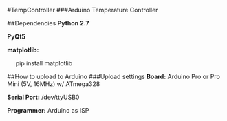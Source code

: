 #TempController
###Arduino Temperature Controller

##Dependencies
**Python 2.7**

**PyQt5**

**matplotlib:**

&nbsp;&nbsp;&nbsp;&nbsp;&nbsp;pip install matplotlib

##How to upload to Arduino
###Upload settings
**Board:** Arduino Pro or Pro Mini (5V, 16MHz) w/ ATmega328

**Serial Port:** /dev/ttyUSB0

**Programmer:** Arduino as ISP
